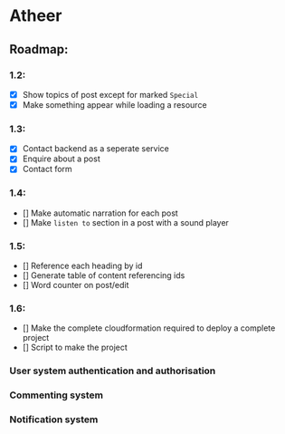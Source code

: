 # Atheer
## Roadmap:

### 1.2:
- [X] Show topics of post except for marked `Special`
- [X] Make something appear while loading a resource

### 1.3:
- [X] Contact backend as a seperate service
- [X] Enquire about a post
- [X] Contact form

### 1.4:
- [] Make automatic narration for each post
- [] Make `listen to` section in a post with a sound player

### 1.5:
- [] Reference each heading by id
- [] Generate table of content referencing ids
- [] Word counter on post/edit

### 1.6:
- [] Make the complete cloudformation required to deploy a complete project
- [] Script to make the project

### User system authentication and authorisation
### Commenting system
### Notification system